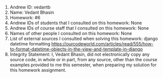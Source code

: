 1) Andrew ID: vedantb
2) Name: Vedant Bhasin
3) Homework: #6
4) Andrew IDs of students that I consulted on this homework: None
5) Andrew IDs of course staff that I consulted on this homework: None
6) Names of other people I consulted on this homework: None
7) List of external sources I consulted when solving this homework:
django datetime formatting 
https://ourcodeworld.com/articles/read/555/how-to-format-datetime-objects-in-the-view-and-template-in-django
8) Integrity Statement: I, Vedant Bhasin, did not electronically copy any 
source code, in whole or in part, from any source, other than the course 
examples provided to me this semester, when preparing my solution for this 
homework assignment.
